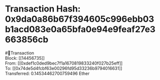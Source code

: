 
Transaction Hash: 0x9da0a86b67f394605c996ebb03b1acd083e0a65bfa0e94e9feaf27e3663856cb
====================================================================================
  
#💸Transaction  
Block: [[14456735]]  
From: [[0xdef1c0ded9bec7f1a1670819833240f027b25eff]]  
To: [[0x74de5d4fcbf63e00296fd95d33236b9794016631]]  
Transferred: 0.14534462700759496 Ether